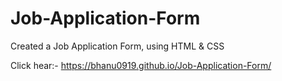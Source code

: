 # Job-Application-Form
Created a Job Application Form, using HTML &amp; CSS

Click hear:- https://bhanu0919.github.io/Job-Application-Form/
